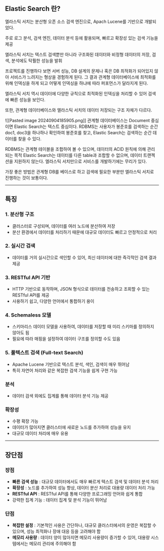 ## Elastic Search 란?

엘라스틱 서치는 분산형 오픈 소스 검색 엔진으로, Apach Lucene를 기반으로 개발되었다.

주로 로그 분석, 검색 엔진, 데이터 분석 등에 활용되며, 빠르고 확장성 있는 검색 기능을 제공

엘라스틱 서치는 텍스트 검색뿐만 아니라 구조화된 데이터와 비정형 데이터의 저장, 검색, 분석에도 탁훨한 성능을 발휘

프로젝트를 진행하다 보면 서버 성능, DB 설계의 문제나 혹은 DB 최적화가 되어있지 않아 서비스가 느려지는 형상을 경험하게 된다.
그 결과 관계형 데이터베이스에 최적화를 위해 인덱싱을 하게 되고 어떻게 인덱싱을 하냐에 따라 퍼포먼스가 달라지게 된다.

엘라스틱 서치 역시 데이터에 다양한 규칙으로 최적화된 인덱싱을 처리할 수 있어 검색에 빠른 성능을 보인다.

또한, 관계형 데이터베이스와 엘라스틱 서치의 데이터 저장되는 구조 자체가 다르다.

![[Pasted image 20240904185905.png]]
관계형 데이터베이스는 Document 중심이면 Elastic Search는 텍스트 중심이다.
RDBMS는 사용자가 봉준호를 검색하는 순간 doc1, doc3을 하나하나 확인하여 봉준호를 찾고, Elastic Search는 검색하는 순간 데이터를 찾을 수 있다.

RDBMS는 관계형 테이블을 조합하여 볼 수 있으며, 데이터의 ACID 원칙에 의해 관리되는 목적
Elastic Search는 데이터를 다른 table과 조합할 수 없으며, 데이터 트랜젝션을 지원하지 않는다. 엘라스틱 서치만으로 서비스를 개발하기에는 무리가 있다.

가장 좋은 방법은 관계형 DB를 베이스로 하고 검색에 필요한 부분만 엘라스틱 서치로 진행하는 것이 보통이다.

---
## 특징

### 1. 분산형 구조

- 클러스터로 구성되며, 데이터를 여러 노드에 분산하여 저장
- 분산 환경에서 데이터를 처리하기 때문에 대규모 데이터도 빠르고 안정적으로 처리

### 2. 실시간 검색

- 데이터를 거의 실시간으로 색인할 수 있어, 최신 데이터에 대한 즉각적인 검색 결과 제공

### 3. RESTful API 기반

- HTTP 기반으로 동작하며, JSON 형식으로 데이터를 전송하고 조회할 수 있는 RESTful API를 제공
- 사용하기 쉽고, 다양한 언어에서 통합하기 용이

### 4. Schemaless 모델

- 스키마리스 데이터 모델을 사용하여, 데이터를 저장할 때 미리 스키마를 정의하지 않아도 됨
- 필요에 따라 매핑을 설정하여 데이터 구조를 정의할 수도 있음

### 5. 풀텍스트 검색 (Full-text Search)

- Apache Lucene 기반으로 텍스트 분석, 색인, 검색이 매우 뛰어남
- 특히 자연어 처리와 같은 복잡한 검색 기능을 쉽게 구현 가능

### 분석

- 데이터 검색 외에도 집계를 통해 데이터 분석 기능 제공

### 확장성

- 수평 확장 가능
- 데이터가 많아지면 클러스터에 새로운 노드를 추가하여 성능을 유지
- 대규모 데이터 처리에 매우 유용

---
## 장단점

### 장점

- **빠른 검색 성능** : 대규모 데이터에서도 매우 빠르게 텍스트 검색 및 데이터 분석 처리
- **확장성** : 노드를 추가하여 성능 향상, 데이터 분산 처리로 대용량 데이터 처리 가능
- **RESTful API** : RESTful API를 통해 다양한 프로그래밍 언어와 쉽게 통합
- 강력한 집계 기능 : 데이터 집계 및 분석 기능이 뛰어남

### 단점

- **복잡한 설정** : 기본적인 사용은 간단하나, 대규모 클러스터에서의 운영은 복잡할 수 있으며, 성능 최적화나 장애 대응 등을 고려해야 함
- **메모리 사용량** : 데이터 양이 많아지면 메모리 사용량이 증가할 수 있어, 대용량 시스템에서는 메모리 관리에 주의해야 함
